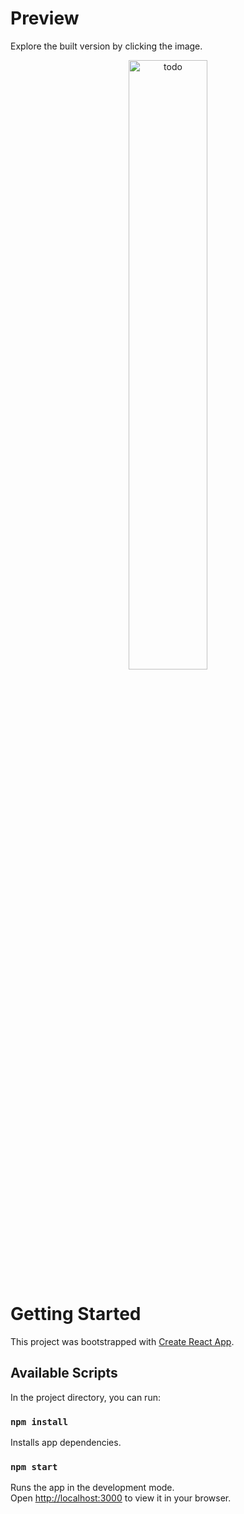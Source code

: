 # Preview

Explore the built version by clicking the image.

<div align="center">
<a href="https://kaylaa0.github.io/patika/front-end-web/2-mid/react/homework-2/build/">
<img src="https://github-production-user-asset-6210df.s3.amazonaws.com/107824429/255396298-ba3e7da5-0cff-4e68-9ed3-e3b88ee8c8d0.jpg" alt="todo" width="50%">
</a>
</div>

# Getting Started

This project was bootstrapped with [Create React App](https://github.com/facebook/create-react-app).

## Available Scripts

In the project directory, you can run:

### `npm install`

Installs app dependencies.

### `npm start`

Runs the app in the development mode.\
Open [http://localhost:3000](http://localhost:3000) to view it in your browser.

